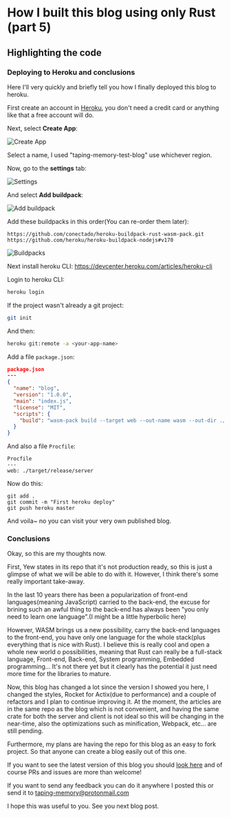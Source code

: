 # How I built this blog using only Rust (part 5)
## Highlighting the code

### Deploying to Heroku and conclusions

Here I'll very quickly and briefly tell you how I finally deployed this blog to heroku.

First create an account in [Heroku](https://id.heroku.com/login), you don't need a credit card or anything like that a free account will do.

Next, select **Create App**:

![Create App](articles/img/heroku_create_app.png#square)

Select a name, I used "taping-memory-test-blog" use whichever region.


Now, go to the **settings** tab:

![Settings](articles/img/heroku_setting_tab.png#article)

And select **Add buildpack**:

![Add buildpack](articles/img/heroku_add_buildpack.png#article)

Add these buildpacks in this order(You can re-order them later):

```
https://github.com/conectado/heroku-buildpack-rust-wasm-pack.git
https://github.com/heroku/heroku-buildpack-nodejs#v170
```

![Buildpacks](articles/img/heroku_buildpacks.png#article)


Next install heroku CLI: https://devcenter.heroku.com/articles/heroku-cli

Login to heroku CLI:

```bash
heroku login
```

If the project wasn't already a git project:

```bash
git init
```

And then:

```bash
heroku git:remote -a <your-app-name>
```

Add a file `package.json`:

```json
package.json
---
{
  "name": "blog",
  "version": "1.0.0",
  "main": "index.js",
  "license": "MIT",
  "scripts": {
    "build": "wasm-pack build --target web --out-name wasm --out-dir ./static/build && cargo build --release"
  }
}
```

And also a file `Procfile`:

```
Procfile
---
web: ./target/release/server
```

Now do this:

```
git add .
git commit -m "First heroku deploy"
git push heroku master
```

And voila~ no you can visit your very own published blog.

### Conclusions

Okay, so this are my thoughts now.

First, Yew states in its repo that it's not production ready, so this is just a glimpse of what we will be able to do with it. However, I think there's some really important take-away.

In the last 10 years there has been a popularization of front-end languages(meaning JavaScript) carried to the back-end, the excuse for brining such an awful thing to the back-end  has always been "you only need to learn one language".(I might be a little hyperbolic here)

However, WASM brings us a new possibility, carry the back-end languages to the front-end, you have only one language for the whole stack(plus everything that is nice with Rust). I believe this is really cool and open a whole new world o possibilities, meaning that Rust can really be a full-stack language, Front-end, Back-end, System programming, Embedded programming... It's not there yet but it clearly has the potential it just need more time for the libraries to mature.


Now, this blog has changed a lot since the version I showed you here, I changed the styles, Rocket for Actix(due to performance) and a couple of refactors and I plan to continue improving it. At the moment, the articles are in the same repo as the blog which is not convenient, and having the same crate for both the server and client is not ideal so this will be changing in the near-time, also the optimizations such as minification, Webpack, etc... are still pending.

Furthermore, my plans are having the repo for this blog as an easy to fork project. So that anyone can create a blog easily out of this one.

If you want to see the latest version of this blog you should [look here](github.com/conectado/taping-memory-blog) and of course PRs and issues are more than welcome!

If you want to send any feedback you can do it anywhere I posted this or send it to taping-memory@protonmail.com

I hope this was useful to you. See you next blog post.
